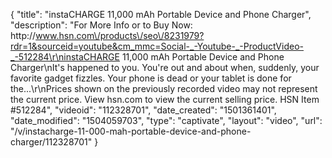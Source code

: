 {
    "title": "instaCHARGE 11,000 mAh Portable Device and Phone Charger",
    "description": "For More Info or to Buy Now: http:\/\/www.hsn.com\/products\/seo\/8231979?rdr=1&sourceid=youtube&cm_mmc=Social-_-Youtube-_-ProductVideo-_-512284\r\ninstaCHARGE 11,000 mAh Portable Device and Phone Charger\nIt's happened to you. You're out and about when, suddenly, your favorite gadget fizzles. Your phone is dead or your tablet is done for the...\r\nPrices shown on the previously recorded video may not represent the current price.  View hsn.com to view the current selling price. HSN Item #512284",
    "videoid": "112328701",
    "date_created": "1501361401",
    "date_modified": "1504059703",
    "type": "captivate",
    "layout": "video",
    "url": "\/v\/instacharge-11-000-mah-portable-device-and-phone-charger\/112328701"
}